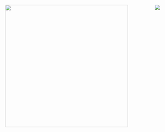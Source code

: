 <img src="https://github-readme-stats.vercel.app/api?username=Abolfazl-Taj&show_icons=true&theme=dark" width="400"> <img src="https://streak-stats.demolab.com?user=Abolfazl-Taj&theme=react&hide_border=true&border_radius=20&date_format=M%20j%5B%2C%20Y%5D&card_width=500&ring=000000&border=EB0000&background=45%2C0092FF%2CEB0000&stroke=EBEBEB&fire=FF0000&currStreakNum=EBEBEB&sideNums=000000&currStreakLabel=000000&sideLabels=EBEBEB&dates=000000&excludeDaysLabel=000000" align="right">
